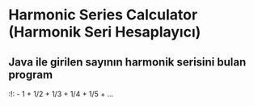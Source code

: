 # Harmonic Series Calculator (Harmonik Seri Hesaplayıcı)

## Java ile girilen sayının harmonik serisini bulan program

:!: - 1 + 1/2 + 1/3 + 1/4 + 1/5 + ... 
